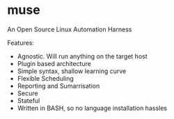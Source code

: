 # muse
An Open Source Linux Automation Harness

Features: 
- Agnostic. Will run anything on the target host
- Plugin based architecture
- Simple syntax, shallow learning curve
- Flexible Scheduling
- Reporting and Sumarrisation
- Secure
- Stateful
- Written in BASH, so no language installation hassles
